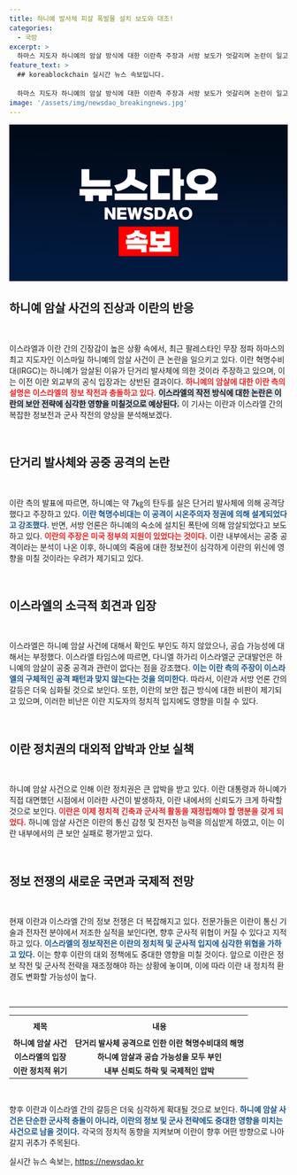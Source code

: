 ```yaml
---
title: 하니예 발사체 피살 폭발물 설치 보도와 대조!
categories:
  - 국방
excerpt: >
  하마스 지도자 하니예의 암살 방식에 대한 이란측 주장과 서방 보도가 엇갈리며 논란이 일고 있다. 이란 혁명수비대는 단거리 발사체 공격을 주장한 반면, 서방은 이스라엘의 폭탄 공격 가능성을 제기하고 있어, 이란의 정보전 실패에 대한 우려가 커지고 있다.
feature_text: >
  ## koreablockchain 실시간 뉴스 속보입니다.

  하마스 지도자 하니예의 암살 방식에 대한 이란측 주장과 서방 보도가 엇갈리며 논란이 일고 있다. 이란 혁명수비대는 단거리 발사체 공격을 주장한 반면, 서방은 이스라엘의 폭탄 공격 가능성을 제기하고 있어, 이란의 정보전 실패에 대한 우려가 커지고 있다.
image: '/assets/img/newsdao_breakingnews.jpg'
---
```


<p><img src="/assets/img/newsdao_breakingnews.jpg" alt="koreablockchain 속보" /></p>

<h2 data-ke-size="size26">하니예 암살 사건의 진상과 이란의 반응</h2>

<p data-ke-size="size16">&nbsp;</p>

<p>이스라엘과 이란 간의 긴장감이 높은 상황 속에서, 최근 팔레스타인 무장 정파 하마스의 최고 지도자인 이스마일 하니예의 암살 사건이 큰 논란을 일으키고 있다. 이란 혁명수비대(IRGC)는 하니예가 암살된 이유가 단거리 발사체에 의한 것이라 주장하고 있으며, 이는 이전 이란 외교부의 공식 입장과는 상반된 결과이다. <b><span style="color: #ee2323;">하니예의 암살에 대한 이란 측의 설명은 이스라엘의 정보 작전과 충돌하고 있다.</span></b> <b><span style="background-color: #21538527;">이스라엘의 작전 방식에 대한 논란은 이란의 보안 전략에 심각한 영향을 미칠것으로 예상된다.</span></b> 이 기사는 이란과 이스라엘 간의 복잡한 정보전과 군사 작전의 양상을 분석해보겠다.</p>

<p data-ke-size="size16">&nbsp;</p>

<h2 data-ke-size="size26">단거리 발사체와 공중 공격의 논란</h2>

<p data-ke-size="size16">&nbsp;</p>

<p>이란 측의 발표에 따르면, 하니예는 약 7㎏의 탄두를 실은 단거리 발사체에 의해 공격당했다고 주장하고 있다. <b><span style="color: #1a5490;">이란 혁명수비대는 이 공격이 시온주의자 정권에 의해 설계되었다고 강조했다.</span></b> 반면, 서방 언론은 하니예의 숙소에 설치된 폭탄에 의해 암살되었다고 보도하고 있다. <b><span style="color: #ee2323;">이란의 주장은 미국 정부의 지원이 있었다는 것이다.</span></b> 이란 내부에서는 공중 공격이라는 분석이 나온 이후, 하니예의 죽음에 대한 정보전이 심각하게 이란의 위신에 영향을 미칠 것이라는 우려가 제기되고 있다.</p>

<p data-ke-size="size16">&nbsp;</p>

<h2 data-ke-size="size26">이스라엘의 소극적 회견과 입장</h2>

<p data-ke-size="size16">&nbsp;</p>

<p>이스라엘은 하니예 암살 사건에 대해서 확인도 부인도 하지 않았으나, 공습 가능성에 대해서는 부정했다. 이스라엘 타임스에 따르면, 다니엘 하가리 이스라엘군 군대발언은 하니예의 암살이 공중 공격과 관련이 없다는 점을 강조했다. <b><span style="color: #1a5490;">이는 이란 측의 주장이 이스라엘의 구체적인 공격 패턴과 맞지 않는다는 것을 의미한다.</span></b> 따라서, 이란과 서방 언론 간의 갈등은 더욱 심화될 것으로 보인다. 또한, 이란의 보안 접근 방식에 대한 비판이 제기되고 있으며, 이러한 비난은 이란 지도자의 정치적 입지에도 영향을 미칠 수 있다.</p>

<p data-ke-size="size16">&nbsp;</p>

<h2 data-ke-size="size26">이란 정치권의 대외적 압박과 안보 실책</h2>

<p data-ke-size="size16">&nbsp;</p>

<p>하니예 암살 사건으로 인해 이란 정치권은 큰 압박을 받고 있다. 이란 대통령과 하니예가 직접 대면했던 시점에서 이러한 사건이 발생하자, 이란 내에서의 신뢰도가 크게 하락할 것으로 보인다. <b><span style="color: #ee2323;">이란은 이제 정치적 긴축과 군사적 활동을 재정립해야 할 명분을 갖게 되었다.</span></b> 하니예 암살 사건은 이란의 통신 감청 및 전자전 능력을 의심받게 하였고, 이는 이란 내부에서의 큰 보안 실패로 평가받고 있다.</p>

<p data-ke-size="size16">&nbsp;</p>

<h2 data-ke-size="size26">정보 전쟁의 새로운 국면과 국제적 전망</h2>

<p data-ke-size="size16">&nbsp;</p>

<p>현재 이란과 이스라엘 간의 정보 전쟁은 더 복잡해지고 있다. 전문가들은 이란이 통신 기술과 전자전 분야에서 저조한 실적을 보인다면, 향후 군사적 위협이 커질 수 있다고 지적하고 있다. <b><span style="color: #1a5490;">이스라엘의 정보작전은 이란의 정치적 및 군사적 입지에 심각한 위협을 가하고 있다.</span></b> 이는 향후 이란의 대외 정책에도 중대한 영향을 미칠 것이다. 앞으로 이란은 정보 작전 및 군사적 전략을 재조정해야 하는 상황에 놓이며, 이에 따라 이란 내 정치적 환경도 변화할 가능성이 높다.</p>

<p data-ke-size="size16">&nbsp;</p>

<hr>

<table style="width: 100%; border-collapse: collapse;">
    <tr>
        <th style="text-align: center; height: 30px;"><b>제목</b></th>
        <th style="text-align: center; height: 30px;"><b>내용</b></th>
    </tr>
    <tr>
        <td style="text-align: center; height: 17px;"><b>하니예 암살 사건</b></td>
        <td style="text-align: center; height: 17px;"><b>단거리 발사체 공격으로 인한 이란 혁명수비대의 해명</b></td>
    </tr>
    <tr>
        <td style="text-align: center; height: 17px;"><b>이스라엘의 입장</b></td>
        <td style="text-align: center; height: 17px;"><b>하니예 암살과 공습 가능성을 모두 부인</b></td>
    </tr>
    <tr>
        <td style="text-align: center; height: 17px;"><b>이란 정치적 위기</b></td>
        <td style="text-align: center; height: 17px;"><b>내부 신뢰도 하락 및 국제적인 압박</b></td>
    </tr>
</table>

<p data-ke-size="size16">&nbsp;</p>

<p>향후 이란과 이스라엘 간의 갈등은 더욱 심각하게 확대될 것으로 보인다. <b><span style="color: #1a5490;">하니예 암살 사건은 단순한 군사적 충돌이 아니라, 이란의 정보 및 군사 전략에도 중대한 영향을 미치는 사건으로 남을 것이다.</span></b> 각국의 정치적 동향을 지켜보며 이란이 향후 어떤 방향으로 나아갈지 귀추가 주목된다.</p>
실시간 뉴스 속보는, <a href="https://newsdao.kr" rel="dofollow">https://newsdao.kr</a>


